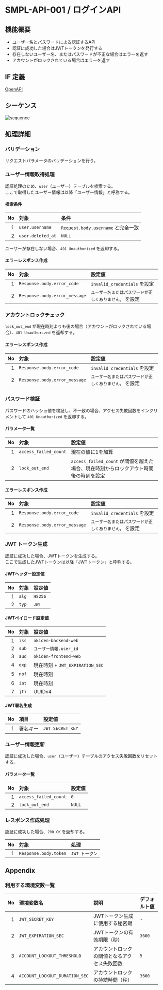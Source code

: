 # SMPL-API-001 / ログインAPI

## 機能概要

- ユーザー名とパスワードによる認証するAPI
- 認証に成功した場合はJWTトークンを発行する
- 存在しないユーザー名、またはパスワードが不正な場合はエラーを返す
- アカウントがロックされている場合はエラーを返す

## IF 定義

[OpenAPI](../../../interface/open-api/)

## シーケンス

![sequence](../../../diagrams/plantuml/output/02_backend/api/features/SMPL-API-001.svg)

## 処理詳細

### バリデーション

リクエストパラメータのバリデーションを行う。

### ユーザー情報取得処理

認証処理のため、`user`（ユーザー）テーブルを検索する。  
ここで取得したユーザー情報は以降「ユーザー情報」と呼称する。

#### 検索条件

| No | 対象                | 条件                            |
|---:|:------------------|:------------------------------|
|  1 | `user.username`   | `Request.body.username` と完全一致 |
|  2 | `user.deleted_at` | `NULL`                        |

ユーザーが存在しない場合、`401 Unauthorized` を返却する。

#### エラーレスポンス作成

| No | 対象                            | 設定値                           |
|---:|:------------------------------|:------------------------------|
|  1 | `Response.body.error_code`    | `invalid_credentials` を設定     |
|  2 | `Response.body.error_message` | `ユーザー名またはパスワードが正しくありません。` を設定 |

### アカウントロックチェック

`lock_out_end` が現在時刻よりも後の場合（アカウントがロックされている場合）、`401 Unauthorized` を返却する。

#### エラーレスポンス作成

| No | 対象                            | 設定値                           |
|---:|:------------------------------|:------------------------------|
|  1 | `Response.body.error_code`    | `invalid_credentials` を設定     |
|  2 | `Response.body.error_message` | `ユーザー名またはパスワードが正しくありません。` を設定 |

### パスワード検証

パスワードのハッシュ値を検証し、不一致の場合、アクセス失敗回数をインクリメントして `401 Unauthorized` を返却する。

#### パラメータ一覧

| No | 対象                    | 設定値                                                   |
|---:|:----------------------|:------------------------------------------------------|
|  1 | `access_failed_count` | 現在の値に1を加算                                             |
|  2 | `lock_out_end`        | `access_failed_count` が閾値を超えた場合、現在時刻からロックアウト時間後の時刻を設定 |

#### エラーレスポンス作成

| No | 対象                            | 設定値                           |
|---:|:------------------------------|:------------------------------|
|  1 | `Response.body.error_code`    | `invalid_credentials` を設定     |
|  2 | `Response.body.error_message` | `ユーザー名またはパスワードが正しくありません。` を設定 |

### JWT トークン生成

認証に成功した場合、JWTトークンを生成する。  
ここで生成したJWTトークンは以降「JWTトークン」と呼称する。

#### JWTヘッダー設定値

| No | 対象    | 設定値     |
|---:|:------|:--------|
|  1 | `alg` | `HS256` |
|  2 | `typ` | `JWT`   |

#### JWTペイロード設定値

| No | 対象    | 設定値                         |
|---:|:------|:----------------------------|
|  1 | `iss` | `okiden-backend-web`        |
|  2 | `sub` | `ユーザー情報.user_id`            |
|  3 | `aud` | `okiden-frontend-web`       |
|  4 | `exp` | 現在時刻 + `JWT_EXPIRATION_SEC` |
|  5 | `nbf` | 現在時刻                        |
|  6 | `iat` | 現在時刻                        |
|  7 | `jti` | UUIDv4                      |

#### JWT署名生成

| No | 項目   | 設定値              |
|---:|:-----|:-----------------|
|  1 | 署名キー | `JWT_SECRET_KEY` |

### ユーザー情報更新

認証に成功した場合、`user`（ユーザー）テーブルのアクセス失敗回数をリセットする。

#### パラメータ一覧

| No | 対象                    | 設定値    |
|---:|:----------------------|:-------|
|  1 | `access_failed_count` | `0`    |
|  2 | `lock_out_end`        | `NULL` |

### レスポンス作成処理

認証に成功した場合、`200 OK` を返却する。

| No | 対象                    | 処理         |
|---:|:----------------------|:-----------|
|  1 | `Response.body.token` | `JWT トークン` |

## Appendix

### 利用する環境変数一覧

| No | 環境変数名                          | 説明                     | デフォルト値 |
|---:|:-------------------------------|:-----------------------|:-------|
|  1 | `JWT_SECRET_KEY`               | JWTトークン生成に使用する秘密鍵      | -      |
|  2 | `JWT_EXPIRATION_SEC`           | JWTトークンの有効期限（秒）        | `3600` |
|  3 | `ACCOUNT_LOCKOUT_THRESHOLD`    | アカウントロックの閾値となるアクセス失敗回数 | `5`    |
|  4 | `ACCOUNT_LOCKOUT_DURATION_SEC` | アカウントロックの持続時間（秒）       | `3600` |
